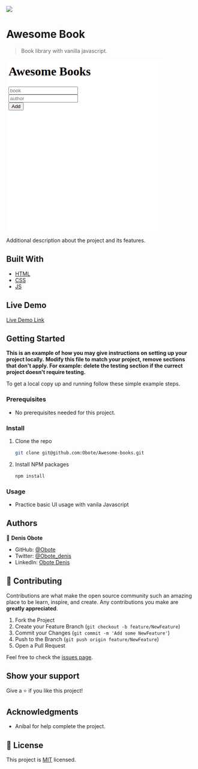 ![](https://img.shields.io/badge/Microverse-blueviolet)

# Awesome Book

> Book library with vanilla javascript.

![screenshot](./app.png)

Additional description about the project and its features.

## Built With

- [HTML](https://www.w3schools.com/html/)
- [CSS](https://www.w3schools.com/css/)
- [JS](https://www.javascript.com/)


## Live Demo

[Live Demo Link](https://obote.github.io/Awesome-books/)


## Getting Started

**This is an example of how you may give instructions on setting up your project locally.**
**Modify this file to match your project, remove sections that don't apply. For example: delete the testing section if the currect project doesn't require testing.**


To get a local copy up and running follow these simple example steps.

### Prerequisites

* No prerequisites needed for this project.
<!-- ### Setup -->

### Install

1. Clone the repo
   ```sh
   git clone git@github.com:Obote/Awesome-books.git
   ```
2. Install NPM packages
   ```sh
   npm install
   ```

### Usage

* Practice basic UI usage with vanila Javascript

<!-- ### Deployment -->



## Authors

👤 **Denis Obote**

- GitHub: [@Obote](https://github.com/Obote)
- Twitter: [@Obote_denis](https://twitter.com/Obote_denis)
- LinkedIn: [Obote Denis](https://www.linkedin.com/in/obote-denis-9859a2a3/)



## 🤝 Contributing

Contributions are what make the open source community such an amazing place to be learn, inspire, and create. Any contributions you make are **greatly appreciated**.

1. Fork the Project
2. Create your Feature Branch (`git checkout -b feature/NewFeature`)
3. Commit your Changes (`git commit -m 'Add some NewFeature'`)
4. Push to the Branch (`git push origin feature/NewFeature`)
5. Open a Pull Request


Feel free to check the [issues page](../../issues/).

## Show your support

Give a ⭐️ if you like this project!

## Acknowledgments

- Anibal for help complete the project.

## 📝 License

This project is [MIT](./MIT.md) licensed.
